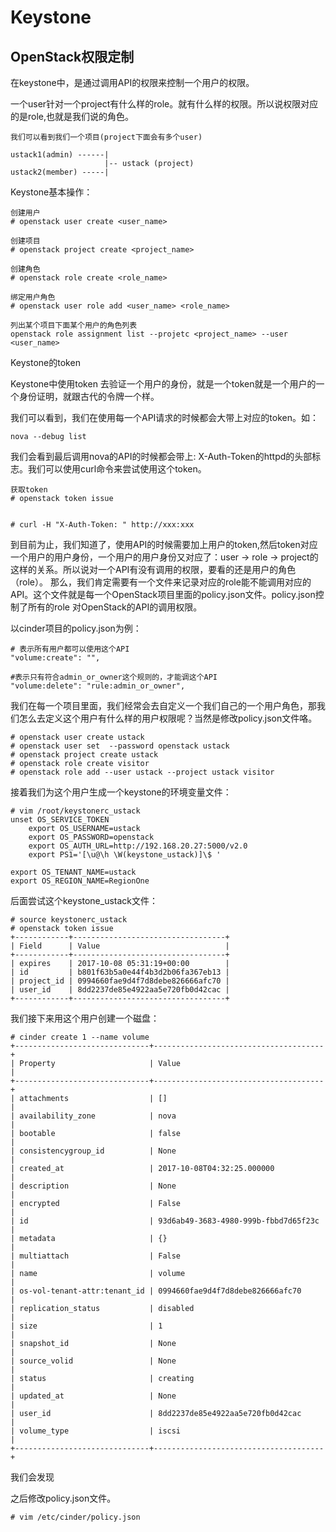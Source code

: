 # Keystone

## OpenStack权限定制

在keystone中，是通过调用API的权限来控制一个用户的权限。

一个user针对一个project有什么样的role。就有什么样的权限。所以说权限对应的是role,也就是我们说的角色。

```
我们可以看到我们一个项目(project下面会有多个user)

ustack1(admin) ------|
                     |-- ustack (project)
ustack2(member) -----|
```

Keystone基本操作：

```
创建用户
# openstack user create <user_name>

创建项目
# openstack project create <project_name>

创建角色
# openstack role create <role_name>

绑定用户角色
# openstack user role add <user_name> <role_name>

列出某个项目下面某个用户的角色列表
openstack role assignment list --projetc <project_name> --user <user_name>
```

Keystone的token

Keystone中使用token 去验证一个用户的身份，就是一个token就是一个用户的一个身份证明，就跟古代的令牌一个样。

我们可以看到，我们在使用每一个API请求的时候都会大带上对应的token。如：

```
nova --debug list
```

我们会看到最后调用nova的API的时候都会带上: X-Auth-Token的httpd的头部标志。我们可以使用curl命令来尝试使用这个token。

```
获取token
# openstack token issue


# curl -H "X-Auth-Token: " http://xxx:xxx
```

到目前为止，我们知道了，使用API的时候需要加上用户的token,然后token对应一个用户的用户身份，一个用户的用户身份又对应了：user -&gt; role -&gt; project的这样的关系。所以说对一个API有没有调用的权限，要看的还是用户的角色（role）。 那么，我们肯定需要有一个文件来记录对应的role能不能调用对应的API。这个文件就是每一个OpenStack项目里面的policy.json文件。policy.json控制了所有的role 对OpenStack的API的调用权限。

以cinder项目的policy.json为例：

```
# 表示所有用户都可以使用这个API
"volume:create": "", 

#表示只有符合admin_or_owner这个规则的，才能调这个API
"volume:delete": "rule:admin_or_owner",
```

我们在每一个项目里面，我们经常会去自定义一个我们自己的一个用户角色，那我们怎么去定义这个用户有什么样的用户权限呢？当然是修改policy.json文件咯。

```
# openstack user create ustack
# openstack user set  --password openstack ustack
# openstack project create ustack
# openstack role create visitor
# openstack role add --user ustack --project ustack visitor
```

接着我们为这个用户生成一个keystone的环境变量文件：

```
# vim /root/keystonerc_ustack
unset OS_SERVICE_TOKEN
    export OS_USERNAME=ustack
    export OS_PASSWORD=openstack
    export OS_AUTH_URL=http://192.168.20.27:5000/v2.0
    export PS1='[\u@\h \W(keystone_ustack)]\$ '

export OS_TENANT_NAME=ustack
export OS_REGION_NAME=RegionOne
```

后面尝试这个keystone\_ustack文件：

```
# source keystonerc_ustack
# openstack token issue
+------------+----------------------------------+
| Field      | Value                            |
+------------+----------------------------------+
| expires    | 2017-10-08 05:31:19+00:00        |
| id         | b801f63b5a0e44f4b3d2b06fa367eb13 |
| project_id | 0994660fae9d4f7d8debe826666afc70 |
| user_id    | 8dd2237de85e4922aa5e720fb0d42cac |
+------------+----------------------------------+
```

我们接下来用这个用户创建一个磁盘：

```
# cinder create 1 --name volume
+------------------------------+--------------------------------------+
| Property                     | Value                                |
+------------------------------+--------------------------------------+
| attachments                  | []                                   |
| availability_zone            | nova                                 |
| bootable                     | false                                |
| consistencygroup_id          | None                                 |
| created_at                   | 2017-10-08T04:32:25.000000           |
| description                  | None                                 |
| encrypted                    | False                                |
| id                           | 93d6ab49-3683-4980-999b-fbbd7d65f23c |
| metadata                     | {}                                   |
| multiattach                  | False                                |
| name                         | volume                               |
| os-vol-tenant-attr:tenant_id | 0994660fae9d4f7d8debe826666afc70     |
| replication_status           | disabled                             |
| size                         | 1                                    |
| snapshot_id                  | None                                 |
| source_volid                 | None                                 |
| status                       | creating                             |
| updated_at                   | None                                 |
| user_id                      | 8dd2237de85e4922aa5e720fb0d42cac     |
| volume_type                  | iscsi                                |
+------------------------------+--------------------------------------+
```

我们会发现

之后修改policy.json文件。

```
# vim /etc/cinder/policy.json
```



